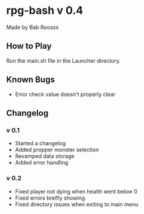# rpg-bash v 0.4
Made by Bab Roosss

## How to Play
Run the main.sh file in the Launcher directory.

## Known Bugs
- Error check value doesn't properly clear

## Changelog

### v 0.1
- Started a changelog
- Added propper monster selection
- Revamped data storage
- Added error handling

### v 0.2
- Fixed player not dying when health went below 0
- Fixed errors breifly showing.
- Fixed directory issues when exiting to main menu